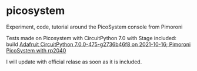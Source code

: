 # picosystem
Experiment, code, tutorial around the PicoSystem console from Pimoroni

Tests made on Picosystem with CircuitPython 7.0 with Stage included:<br/>
build [Adafruit CircuitPython 7.0.0-475-g2736b46f8 on 2021-10-16; Pimoroni PicoSystem with rp2040](https://adafruit-circuit-python.s3.amazonaws.com/bin/pimoroni_picosystem/fr/adafruit-circuitpython-pimoroni_picosystem-fr-20211016-2736b46.uf2)


I will update with official relase as soon as it is included.
